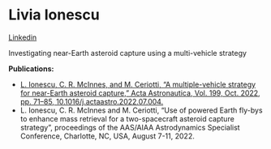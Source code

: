 # Livia Ionescu
 [Linkedin](linkedin.com/in/livia-ionescu)
 
Investigating near-Earth asteroid capture using a multi-vehicle strategy

**Publications:**
- [L. Ionescu, C. R. McInnes, and M. Ceriotti, “A multiple-vehicle strategy for near-Earth asteroid capture,” Acta Astronautica, Vol. 199, Oct. 2022, pp. 71–85, 10.1016/j.actaastro.2022.07.004.](https://doi.org/10.1016/j.actaastro.2022.07.004)
- L. Ionescu, C. R. McInnes and M. Ceriotti, “Use of powered Earth fly-bys to enhance mass retrieval for a two-spacecraft asteroid capture strategy”, proceedings of the AAS/AIAA Astrodynamics Specialist Conference, Charlotte, NC, USA, August 7-11, 2022.

